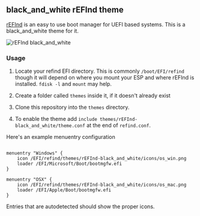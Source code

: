 ## black_and_white rEFInd theme

[rEFInd](http://www.rodsbooks.com/refind/) is an easy to use boot manager for UEFI
based systems. This is a black_and_white theme for it.

![rEFInd black_and_white](https://github.com/yilmazdoga/rEFInd_black_and_white/blob/master/sample.png)

### Usage

 1. Locate your refind EFI directory. This is commonly `/boot/EFI/refind`
    though it will depend on where you mount your ESP and where rEFInd is
    installed. `fdisk -l` and `mount` may help.

 2. Create a folder called `themes` inside it, if it doesn't already exist

 3. Clone this repository into the `themes` directory.

 4. To enable the theme add `include themes/rEFInd-black_and_white/theme.conf` at the end of
    `refind.conf`.

Here's an example menuentry configuration

```nginx

menuentry "Windows" {
	icon /EFI/refind/themes/rEFInd-black_and_white/icons/os_win.png
	loader /EFI/Microsoft/Boot/bootmgfw.efi
}

menuentry "OSX" {
	icon /EFI/refind/themes/rEFInd-black_and_white/icons/os_mac.png
	loader /EFI/Apple/Boot/bootmgfw.efi
}
```

Entries that are autodetected should show the proper icons.
